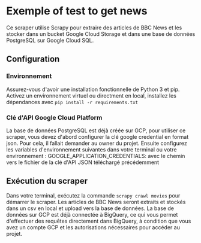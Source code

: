 # Exemple of test to get news 

Ce scraper utilise Scrapy pour extraire des articles de BBC News et les stocker dans un bucket Google Cloud Storage et dans une base de données PostgreSQL sur Google Cloud SQL.

## Configuration

### Environnement
Assurez-vous d'avoir une installation fonctionnelle de Python 3 et pip.
Activez un environnement virtuel ou directment en local, installez les dépendances avec ```pip install -r requirements.txt```

### Clé d'API Google Cloud Platform
La base de données PostgreSQL est déjà créée sur GCP, pour utiliser ce scraper, vous devez d'abord configurer la clé google credential en format json. 
Pour cela, il fallait demander au owner du projet.
Ensuite configurez les variables d'environnement suivantes dans votre terminal ou votre environnement :
GOOGLE_APPLICATION_CREDENTIALS: avec le chemin vers le fichier de la clé d'API JSON téléchargé précédemment

## Exécution du scraper
Dans votre terminal, exécutez la commande ```scrapy crawl movies``` pour démarrer le scraper. Les articles de BBC News seront extraits et stockés dans un csv en local et upload vers la base de données.
La base de données sur GCP est déjà connectée à BigQuery, ce qui vous permet d'effectuer des requêtes directement dans BigQuery, à condition que vous avez un compte GCP et les autorisations nécessaires pour accéder au projet.

